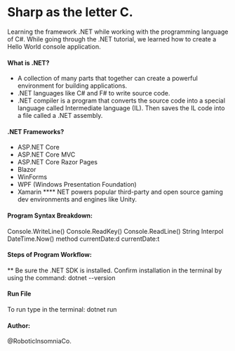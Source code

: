 # Sharp as the letter C.

Learning the framework .NET while working with the programming language of C#. While going through the .NET tutorial, we learned how to create a Hello World console application.


#### What is .NET?

- A collection of many parts that together can create a powerful environment for building applications.
- .NET languages like C# and F# to write source code. 
- .NET compiler is a program that converts the source code into a special language called Intermediate language (IL). Then saves the IL code into a file called a .NET assembly.

#### .NET Frameworks?

- ASP.NET Core
- ASP.NET Core MVC
- ASP.NET Core Razor Pages
- Blazor
- WinForms
- WPF (Windows Presentation Foundation)
- Xamarin
**** NET powers popular third-party and open source gaming dev environments and engines like Unity.



#### Program Syntax Breakdown:

Console.WriteLine()
Console.ReadKey()
Console.ReadLine()
String Interpol
DateTime.Now() method
currentDate:d
currentDate:t



#### Steps of Program Workflow:

** Be sure the .NET SDK is installed. Confirm installation in the terminal by using the command: dotnet --version


#### Run File

To run type in the terminal: dotnet run 


#### Author: 
@RoboticInsomniaCo.
